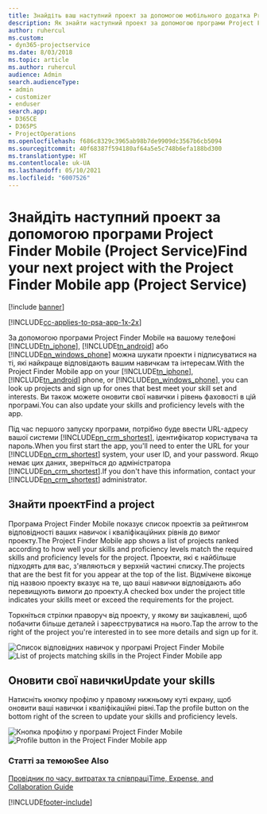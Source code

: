 ```yaml
---
title: Знайдіть ваш наступний проект за допомогою мобільного додатка Project Finder Mobile
description: Як знайти наступний проект за допомогою програми Project Finder Mobile for Project Service
author: ruhercul
ms.custom:
- dyn365-projectservice
ms.date: 8/03/2018
ms.topic: article
ms.author: ruhercul
audience: Admin
search.audienceType:
- admin
- customizer
- enduser
search.app:
- D365CE
- D365PS
- ProjectOperations
ms.openlocfilehash: f686c8329c3965ab98b7de9909dc3567b6cb5094
ms.sourcegitcommit: 40f68387f594180af64a5e5c748b6efa188bd300
ms.translationtype: HT
ms.contentlocale: uk-UA
ms.lasthandoff: 05/10/2021
ms.locfileid: "6007526"
---
```

# <a name="find-your-next-project-with-the-project-finder-mobile-app-project-service"></a><span data-ttu-id="a036f-103">Знайдіть наступний проект за допомогою програми Project Finder Mobile (Project Service)</span><span class="sxs-lookup"><span data-stu-id="a036f-103">Find your next project with the Project Finder Mobile app (Project Service)</span></span>

[!include [banner](../includes/psa-now-project-operations.md)]

[!INCLUDE[cc-applies-to-psa-app-1x-2x](../includes/cc-applies-to-psa-app-1x-2x.md)]

<span data-ttu-id="a036f-104">За допомогою програми Project Finder Mobile на вашому телефоні [!INCLUDE[tn_iphone](../includes/tn-iphone.md)], [!INCLUDE[tn_android](../includes/tn-android.md)] або [!INCLUDE[pn_windows_phone](../includes/pn-windows-phone.md)] можна шукати проекти і підписуватися на ті, які найкраще відповідають вашим навичкам та інтересам.</span><span class="sxs-lookup"><span data-stu-id="a036f-104">With the Project Finder Mobile app on your [!INCLUDE[tn_iphone](../includes/tn-iphone.md)], [!INCLUDE[tn_android](../includes/tn-android.md)] phone, or [!INCLUDE[pn_windows_phone](../includes/pn-windows-phone.md)], you can look up projects and sign up for ones that best meet your skill set and interests.</span></span> <span data-ttu-id="a036f-105">Ви також можете оновити свої навички і рівень фаховості в цій програмі.</span><span class="sxs-lookup"><span data-stu-id="a036f-105">You can also update your skills and proficiency levels with the app.</span></span>  
  
 <span data-ttu-id="a036f-106">Під час першого запуску програми, потрібно буде ввести URL-адресу вашої системи [!INCLUDE[pn_crm_shortest](../includes/pn-crm-shortest.md)], ідентифікатор користувача та пароль.</span><span class="sxs-lookup"><span data-stu-id="a036f-106">When you first start the app, you'll need to enter the URL for your [!INCLUDE[pn_crm_shortest](../includes/pn-crm-shortest.md)] system, your user ID, and your password.</span></span> <span data-ttu-id="a036f-107">Якщо немає цих даних, зверніться до адміністратора [!INCLUDE[pn_crm_shortest](../includes/pn-crm-shortest.md)].</span><span class="sxs-lookup"><span data-stu-id="a036f-107">If you don't have this information,  contact your [!INCLUDE[pn_crm_shortest](../includes/pn-crm-shortest.md)] administrator.</span></span>  
  
## <a name="find-a-project"></a><span data-ttu-id="a036f-108">Знайти проект</span><span class="sxs-lookup"><span data-stu-id="a036f-108">Find a project</span></span>  
 <span data-ttu-id="a036f-109">Програма Project Finder Mobile показує список проектів за рейтингом відповідності ваших навичок і кваліфікаційних рівнів до вимог проекту.</span><span class="sxs-lookup"><span data-stu-id="a036f-109">The Project Finder Mobile app shows a list of projects ranked according to how well your skills and proficiency levels match the required skills and proficiency levels for the project.</span></span> <span data-ttu-id="a036f-110">Проекти, які є найбільше підходять для вас, з'являються у верхній частині списку.</span><span class="sxs-lookup"><span data-stu-id="a036f-110">The projects that are the best fit for you appear at the top of the list.</span></span> <span data-ttu-id="a036f-111">Відмічене віконце під назвою проекту вказує на те, що ваші навички відповідають або перевищують вимоги до проекту.</span><span class="sxs-lookup"><span data-stu-id="a036f-111">A checked box under the project title indicates your skills meet or exceed the requirements for the project.</span></span>  
  
 <span data-ttu-id="a036f-112">Торкніться стрілки праворуч від проекту, у якому ви зацікавлені, щоб побачити більше деталей і зареєструватися на нього.</span><span class="sxs-lookup"><span data-stu-id="a036f-112">Tap the arrow to the right of the project you're interested in to see more details and sign up for it.</span></span>  
  
 <span data-ttu-id="a036f-113">![Список відповідних навичок у програмі Project Finder Mobile](../psa/media/project-service-project-finder-list.png "Список відповідних навичок у програмі Project Finder Mobile")</span><span class="sxs-lookup"><span data-stu-id="a036f-113">![List of projects matching skills in the Project Finder Mobile app](../psa/media/project-service-project-finder-list.png "List of projects matching skills in the Project Finder Mobile app")</span></span>  
  
## <a name="update-your-skills"></a><span data-ttu-id="a036f-114">Оновити свої навички</span><span class="sxs-lookup"><span data-stu-id="a036f-114">Update your skills</span></span>  
 <span data-ttu-id="a036f-115">Натисніть кнопку профілю у правому нижньому куті екрану, щоб оновити ваші навички і кваліфікаційні рівні.</span><span class="sxs-lookup"><span data-stu-id="a036f-115">Tap the profile button on the bottom right of the screen to update your skills and proficiency levels.</span></span>  
  
 <span data-ttu-id="a036f-116">![Кнопка профілю у програмі Project Finder Mobile](../psa/media/project-service-project-finder-profile.png "Кнопка профілю у програмі Project Finder Mobile")</span><span class="sxs-lookup"><span data-stu-id="a036f-116">![Profile button in the Project Finder Mobile app](../psa/media/project-service-project-finder-profile.png "Profile button in the Project Finder Mobile app")</span></span>  
  
### <a name="see-also"></a><span data-ttu-id="a036f-117">Статті за темою</span><span class="sxs-lookup"><span data-stu-id="a036f-117">See Also</span></span>  
 [<span data-ttu-id="a036f-118">Провідник по часу, витратах та співпраці</span><span class="sxs-lookup"><span data-stu-id="a036f-118">Time, Expense, and Collaboration Guide</span></span>](../psa/time-expense-collaboration-guide.md)


[!INCLUDE[footer-include](../includes/footer-banner.md)]